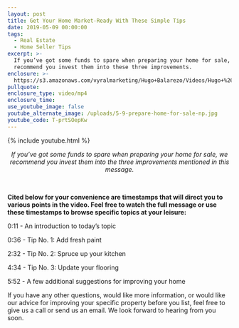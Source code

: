 ```yaml
---
layout: post
title: Get Your Home Market-Ready With These Simple Tips
date: 2019-05-09 00:00:00
tags:
  - Real Estate
  - Home Seller Tips
excerpt: >-
  If you’ve got some funds to spare when preparing your home for sale, we
  recommend you invest them into these three improvements.
enclosure: >-
  https://s3.amazonaws.com/vyralmarketing/Hugo+Balarezo/Videos/Hugo+%26+Sheri-+Homes+and+Lifestyles+-+Get+Your+Home+Market-Ready+With+These+Simple+Tips.mp4
pullquote:
enclosure_type: video/mp4
enclosure_time:
use_youtube_image: false
youtube_alternate_image: /uploads/5-9-prepare-home-for-sale-np.jpg
youtube_code: T-prtSOepKw
---
```


{% include youtube.html %}

<center><em>If you&rsquo;ve got some funds to spare when preparing your home for sale, we recommend you invest them into the three improvements mentioned in this message.</em></center>

&nbsp;

**Cited below for your convenience are timestamps that will direct you to various points in the video. Feel free to watch the full message or use these timestamps to browse specific topics at your leisure:**

0:11 - An introduction to today’s topic

0:36 - Tip No. 1: Add fresh paint

2:32 - Tip No. 2: Spruce up your kitchen

4:34 - Tip No. 3: Update your flooring

5:52 - A few additional suggestions for improving your home

If you have any other questions, would like more information, or would like our advice for improving your specific property before you list, feel free to give us a call or send us an email. We look forward to hearing from you soon.